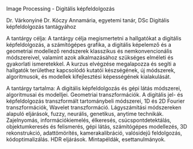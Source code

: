 Image Processing - Digitális képfeldolgozás

Dr. Várkonyiné Dr. Kóczy Annamária, egyetemi tanár, DSc Digitális képfeldolgozás tantágyához


A tantárgy célja: A tantárgy célja megismertetni a hallgatókat a digitális képfeldolgozás, a
számítógépes grafika, a digitális képelemző és a geometriai modellező rendszerek klasszikus
és nemkonvencionális módszereivel, valamint azok alkalmazásához szükséges elméleti és
gyakorlati ismeretekkel. A kurzus elvégzése megalapozza és segíti a hallgatók területhez
kapcsolódó kutatói készségének, új módszerek, algoritmusok, és modellek kifejlesztési
képességének kialakulását.

A tantárgy tartalma:
A digitális képfeldolgozás és gépi látás módszerei, algoritmusai és modelljei. Geometriai
transzformációk. A digitális jel- és képfeldolgozás transzformált tartománybeli módszerei, 1D
és 2D Fourier transzformációk, Wavelet transzformáció. Lágyszámítási módszereken alapuló
eljárások, fuzzy, neurális, genetikus, anytime technikák. Zajelnyomás, információkiemelés,
élkeresés, csúcspontdetektálás, objektumkeresés és felismerés, gépi látás, számítógépes
modellezés, 3D rekonstrukció, adattömörítés, kamerakalibráció, valósidejű feldolgozás,
kódoptimalizálás. HDR eljárások. Mintapéldák, esettanulmányok.
